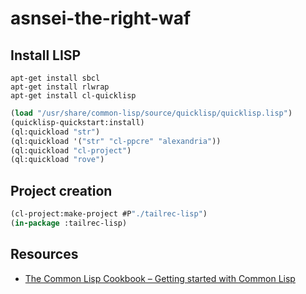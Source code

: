 # asnsei-the-right-waf

## Install LISP

```shell
apt-get install sbcl
apt-get install rlwrap
apt-get install cl-quicklisp
```

```lisp
(load "/usr/share/common-lisp/source/quicklisp/quicklisp.lisp")
(quicklisp-quickstart:install)
(ql:quickload "str")
(ql:quickload '("str" "cl-ppcre" "alexandria"))
(ql:quickload "cl-project")
(ql:quickload "rove")
```

## Project creation

```lisp
(cl-project:make-project #P"./tailrec-lisp")
(in-package :tailrec-lisp)

```

## Resources

-   [The Common Lisp Cookbook – Getting started with Common Lisp](https://lispcookbook.github.io/cl-cookbook/getting-started.html)